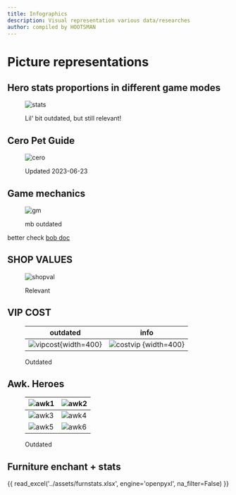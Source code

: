 ```yaml
---
title: Infographics
description: Visual representation various data/researches
author: compiled by HOOTSMAN
---
```

# Picture representations

## Hero stats proportions in different game modes

<figure markdown>

![stats](/afk.GG/assets/images/infographics/1.jpg)

<figcaption>Lil' bit outdated, but still relevant!</figcaption>
</figure>

## Cero Pet Guide

<figure markdown>

![cero](https://cdn.discordapp.com/attachments/1000585139857915984/1120774910969643068/2023-06-20_-_Pet_Guide.png)

<figcaption>Updated 2023-06-23</figcaption>
</figure>

## Game mechanics

<figure markdown>

![gm](/afk.GG/assets/images/infographics/2.jpg)

<figcaption>
mb outdated
</figcaption>
</figure>

better check [bob doc](/afk.GG/kb/links/#game-knowledge)

## SHOP VALUES

<figure markdown>

![shopval](/afk.GG/assets/images/infographics/3.jpg)

<figcaption>Relevant</figcaption>
</figure>

## VIP COST

<figure markdown>

| outdated                          | info                               |
| --------------------------------- | ---------------------------------- |
| ![vipcost](/afk.GG/assets/images/infographics/4.jpg){width=400} | ![costvip](/afk.GG/assets/images/infographics/5.webp) {width=400} |

<figcaption>Outdated</figcaption>
</figure>

## Awk. Heroes

<figure markdown>

| ![awk1](/afk.GG/assets/images/infographics/6.webp) | ![awk2](/afk.GG/assets/images/infographics/7.webp) |
| ------------------------- | ------------------------- |
| ![awk3](/afk.GG/assets/images/infographics/8.webp) | ![awk4](/afk.GG/assets/images/infographics/9.webp) |
| ![awk5](/afk.GG/assets/images/infographics/10.webp) | ![awk6](/afk.GG/assets/images/infographics/11.webp)  |

<figcaption>Outdated</figcaption>
</figure>

## Furniture enchant + stats

{{ read_excel('../assets/furnstats.xlsx', engine='openpyxl', na_filter=False) }}
